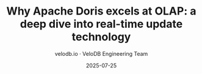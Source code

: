 ---
{
    'title': 'Why Apache Doris excels at OLAP: a deep dive into real-time update technology',
    'summary': "Apache Doris is all about making real-time analytics faster, smoother, and more adaptable for modern data needs. For primary key tables, Apache Doris delivers seamless UPSERT semantics, leveraging primary key indexes and a mark-for-deletion mechanism to ensure top-notch write performance and low-latency queries. Plus, its user-defined conflict resolution boosts concurrency for real-time writes, while fast Schema Change functionality keeps data flows uninterrupted. Flexible column updates and options further empower a wide range of real-time use cases with ease.",
    'description': "Apache Doris is all about making real-time analytics faster, smoother, and more adaptable for modern data needs. For primary key tables, Apache Doris delivers seamless UPSERT semantics, leveraging primary key indexes and a mark-for-deletion mechanism to ensure top-notch write performance and low-latency queries. Plus, its user-defined conflict resolution boosts concurrency for real-time writes, while fast Schema Change functionality keeps data flows uninterrupted. Flexible column updates and options further empower a wide range of real-time use cases with ease.",
    'date': '2025-07-25',
    'author': 'velodb.io · VeloDB Engineering Team',
    'externalLink': 'https://www.velodb.io/blog/1431',
    'tags': ['Tech Sharing'],
    "image": '/images/real-time-update-banner.jpg'
}
---